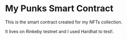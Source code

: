 # My Punks Smart Contract

This is the smart contract created for my NFTs collection.

It lives on Rinkeby testnet and I used Hardhat to test!.

